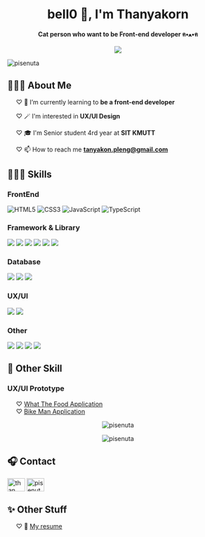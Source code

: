 <h1 align="center">bell0 🍪, I'm Thanyakorn</h1>
<h4 align="center">Cat person who want to be Front-end developer ฅ•ﻌ•ฅ</h4>
<p align="center"><img src="https://cliply.co/wp-content/uploads/2021/09/142109670_SAD_CAT_400.gif"/></p>
<p align="left"> <img src="https://komarev.com/ghpvc/?username=pisenuta&label=Profile%20views&color=0e75b6&style=flat" alt="pisenuta" /> </p>
<h2 align="left">🧚🏻‍♀️ About Me</h2>

&nbsp;&nbsp;&nbsp;&nbsp;&nbsp;♡ 🌱 I’m currently learning to **be a front-end developer**

&nbsp;&nbsp;&nbsp;&nbsp;&nbsp;♡ 🪄 I'm interested in **UX/UI Design**
  
&nbsp;&nbsp;&nbsp;&nbsp;&nbsp;♡ 🎓 I'm Senior student 4rd year at **SIT KMUTT**

&nbsp;&nbsp;&nbsp;&nbsp;&nbsp;♡ 📫 How to reach me **tanyakon.pleng@gmail.com**

<h2 align="left">👩🏻‍💻 Skills</h2>
<h3 align="left"> FrontEnd </h3>

![HTML5](https://img.shields.io/badge/HTML5-E34F26?style=for-the-badge&logo=html5&logoColor=white) ![CSS3](https://img.shields.io/badge/CSS3-1572B6?style=for-the-badge&logo=css3&logoColor=white) ![JavaScript](https://img.shields.io/badge/JavaScript-323330?style=for-the-badge&logo=javascript&logoColor=F7DF1E) ![TypeScript](	https://img.shields.io/badge/TypeScript-007ACC?style=for-the-badge&logo=typescript&logoColor=white)

<h3 align="left">Framework & Library</h3>

![](https://img.shields.io/badge/Vue%20js-35495E?style=for-the-badge&logo=vuedotjs&logoColor=4FC08D) ![](https://img.shields.io/badge/React-20232A?style=for-the-badge&logo=react&logoColor=61DAFB) ![](https://img.shields.io/badge/nuxt%20js-00C58E?style=for-the-badge&logo=nuxtdotjs&logoColor=white) ![](https://img.shields.io/badge/Bootstrap-563D7C?style=for-the-badge&logo=bootstrap&logoColor=white) ![](https://img.shields.io/badge/Tailwind_CSS-38B2AC?style=for-the-badge&logo=tailwind-css&logoColor=white) ![](https://img.shields.io/badge/Jest-C21325?style=for-the-badge&logo=jest&logoColor=white) 

<h3 align="left">Database</h3>

![](https://img.shields.io/badge/MySQL-005C84?style=for-the-badge&logo=mysql&logoColor=white) ![](https://img.shields.io/badge/Oracle-F80000?style=for-the-badge&logo=Oracle&logoColor=white) ![](https://img.shields.io/badge/MongoDB-4EA94B?style=for-the-badge&logo=mongodb&logoColor=white)

<h3 align="left">UX/UI</h3>

![](https://img.shields.io/badge/Figma-F24E1E?style=for-the-badge&logo=figma&logoColor=white) ![](https://img.shields.io/badge/Adobe%20Photoshop-31A8FF?style=for-the-badge&logo=Adobe%20Photoshop&logoColor=black)

<h3 align="left">Other</h3>

![](https://img.shields.io/badge/Docker-2CA5E0?style=for-the-badge&logo=docker&logoColor=white) ![](https://img.shields.io/badge/Linux-FCC624?style=for-the-badge&logo=linux&logoColor=black) ![](https://img.shields.io/badge/GIT-E44C30?style=for-the-badge&logo=git&logoColor=white) ![](https://img.shields.io/badge/Postman-FF6C37?style=for-the-badge&logo=Postman&logoColor=white)

<h2 align="left">🐇 Other Skill</h2>
<h3>UX/UI Prototype</h3>
&nbsp;&nbsp;&nbsp;&nbsp;&nbsp;♡ <a href="https://www.figma.com/proto/R3rYIPHpAVxgVsknJwmJ7J/What-The-Food?node-id=284%3A2&starting-point-node-id=284%3A2">What The Food Application</a><br>
&nbsp;&nbsp;&nbsp;&nbsp;&nbsp;♡ <a href="https://www.figma.com/proto/ybDEVleRn8C7v4M6ilHd5X/BIKE?node-id=10%3A3&starting-point-node-id=10%3A3">Bike Man Application</a>
<p align="center">
<img src="https://github-readme-stats.vercel.app/api/top-langs?username=pisenuta&show_icons=true&locale=en&layout=compact" alt="pisenuta" />
</p>
<p align="center"><img src="https://github-readme-stats.vercel.app/api?username=pisenuta&show_icons=true&locale=en" alt="pisenuta" /></p>

<h2 align="left">🎧 Contact</h2>
<a href="https://www.facebook.com/tanyakon.thalaengdee/" target="blank"><img align="center" src="https://raw.githubusercontent.com/rahuldkjain/github-profile-readme-generator/master/src/images/icons/Social/facebook.svg" alt="than" height="30" width="40" /></a>
<a href="https://instagram.com/pisenuta" target="blank"><img align="center" src="https://raw.githubusercontent.com/rahuldkjain/github-profile-readme-generator/master/src/images/icons/Social/instagram.svg" alt="pisenuta" height="30" width="40" /></a>
<h2>✨ Other Stuff</h2>
&nbsp;&nbsp;&nbsp;&nbsp;&nbsp;♡ 🎂 <a href="https://pisenuta.carrd.co/">My resume</a>
